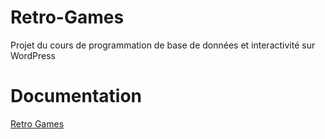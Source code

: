 # Retro-Games
Projet du cours de programmation de base de données et interactivité sur WordPress

# Documentation
[Retro Games](/tp01_etude_site_web/remise/abdallah_natacha_tp01_420_v34.pdf)

